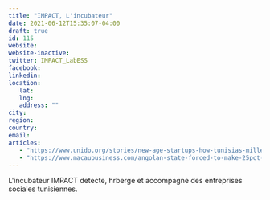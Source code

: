 ```yaml
---
title: "IMPACT, L'incubateur"
date: 2021-06-12T15:35:07-04:00
draft: true
id: 115
website: 
website-inactive: 
twitter: IMPACT_LabESS
facebook: 
linkedin: 
location: 
   lat: 
   lng: 
   address: ""
city: 
region: 
country: 
email: 
articles:
   - "https://www.unido.org/stories/new-age-startups-how-tunisias-millennial-entrepreneurs-are-boosting-economy"
   - "https://www.macaubusiness.com/angolan-state-forced-to-make-25pct-of-purchases-from-small-and-medium-sized-enterprises/"
---
```

L'incubateur IMPACT detecte, hrberge et accompagne des entreprises sociales tunisiennes.
